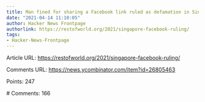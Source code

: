 ```yaml
---
title: Man fined for sharing a Facebook link ruled as defamation in Singapore
date: "2021-04-14 11:10:05"
author: Hacker News Frontpage
authorlink: https://restofworld.org/2021/singapore-facebook-ruling/
tags:
- Hacker-News-Frontpage
---
```


<p>Article URL: <a href="https://restofworld.org/2021/singapore-facebook-ruling/">https://restofworld.org/2021/singapore-facebook-ruling/</a></p>
<p>Comments URL: <a href="https://news.ycombinator.com/item?id=26805463">https://news.ycombinator.com/item?id=26805463</a></p>
<p>Points: 247</p>
<p># Comments: 166</p>
